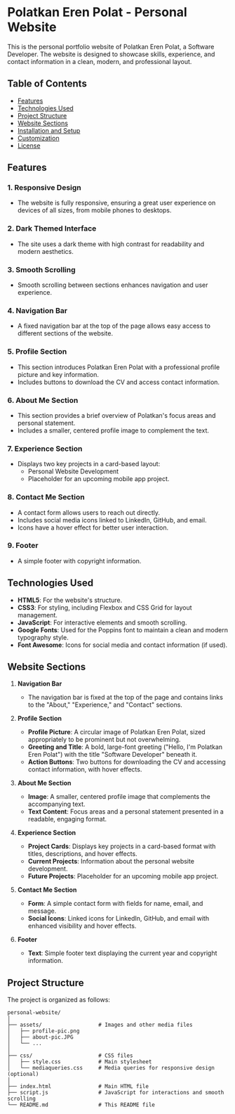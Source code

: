 # Polatkan Eren Polat - Personal Website

This is the personal portfolio website of Polatkan Eren Polat, a Software Developer. The website is designed to showcase skills, experience, and contact information in a clean, modern, and professional layout.

## Table of Contents
- [Features](#features)
- [Technologies Used](#technologies-used)
- [Project Structure](#project-structure)
- [Website Sections](#website-sections)
- [Installation and Setup](#installation-and-setup)
- [Customization](#customization)
- [License](#license)

## Features

### 1. **Responsive Design**
   - The website is fully responsive, ensuring a great user experience on devices of all sizes, from mobile phones to desktops.

### 2. **Dark Themed Interface**
   - The site uses a dark theme with high contrast for readability and modern aesthetics.

### 3. **Smooth Scrolling**
   - Smooth scrolling between sections enhances navigation and user experience.

### 4. **Navigation Bar**
   - A fixed navigation bar at the top of the page allows easy access to different sections of the website.

### 5. **Profile Section**
   - This section introduces Polatkan Eren Polat with a professional profile picture and key information.
   - Includes buttons to download the CV and access contact information.

### 6. **About Me Section**
   - This section provides a brief overview of Polatkan's focus areas and personal statement.
   - Includes a smaller, centered profile image to complement the text.

### 7. **Experience Section**
   - Displays two key projects in a card-based layout:
     - Personal Website Development
     - Placeholder for an upcoming mobile app project.

### 8. **Contact Me Section**
   - A contact form allows users to reach out directly.
   - Includes social media icons linked to LinkedIn, GitHub, and email.
   - Icons have a hover effect for better user interaction.

### 9. **Footer**
   - A simple footer with copyright information.

## Technologies Used

- **HTML5**: For the website's structure.
- **CSS3**: For styling, including Flexbox and CSS Grid for layout management.
- **JavaScript**: For interactive elements and smooth scrolling.
- **Google Fonts**: Used for the Poppins font to maintain a clean and modern typography style.
- **Font Awesome**: Icons for social media and contact information (if used).

## Website Sections

1. **Navigation Bar**
   - The navigation bar is fixed at the top of the page and contains links to the "About," "Experience," and "Contact" sections.

2. **Profile Section**
   - **Profile Picture**: A circular image of Polatkan Eren Polat, sized appropriately to be prominent but not overwhelming.
   - **Greeting and Title**: A bold, large-font greeting ("Hello, I'm Polatkan Eren Polat") with the title "Software Developer" beneath it.
   - **Action Buttons**: Two buttons for downloading the CV and accessing contact information, with hover effects.

3. **About Me Section**
   - **Image**: A smaller, centered profile image that complements the accompanying text.
   - **Text Content**: Focus areas and a personal statement presented in a readable, engaging format.

4. **Experience Section**
   - **Project Cards**: Displays key projects in a card-based format with titles, descriptions, and hover effects.
   - **Current Projects**: Information about the personal website development.
   - **Future Projects**: Placeholder for an upcoming mobile app project.

5. **Contact Me Section**
   - **Form**: A simple contact form with fields for name, email, and message.
   - **Social Icons**: Linked icons for LinkedIn, GitHub, and email with enhanced visibility and hover effects.

6. **Footer**
   - **Text**: Simple footer text displaying the current year and copyright information.


## Project Structure

The project is organized as follows:

```plaintext
personal-website/
│
├── assets/                  # Images and other media files
│   ├── profile-pic.png
│   ├── about-pic.JPG
│   └── ...
│
├── css/                     # CSS files
│   ├── style.css            # Main stylesheet
│   └── mediaqueries.css     # Media queries for responsive design (optional)
│
├── index.html               # Main HTML file
├── script.js                # JavaScript for interactions and smooth scrolling
└── README.md                # This README file


